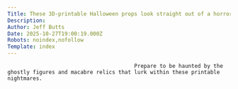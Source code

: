 ```yaml
---
Title: These 3D-printable Halloween props look straight out of a horror movie
Description: 
Author: Jeff Butts
Date: 2025-10-27T19:00:19.000Z
Robots: noindex,nofollow
Template: index
---
```


                                            Prepare to be haunted by the ghostly figures and macabre relics that lurk within these printable nightmares.
                                        